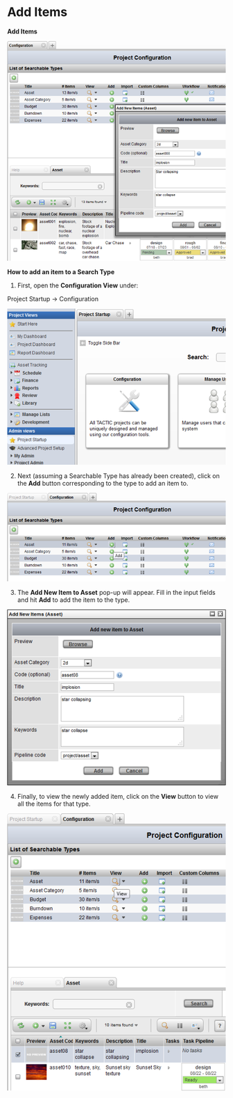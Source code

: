 # Add Items

**Add Items**

![image](media/1_configuration_add_items_overview.png)

**How to add an item to a Search Type**

1) First, open the **Configuration View** under:

Project Startup → Configuration

![image](media/2_configuration_add_items_config_button.png)

2) Next (assuming a Searchable Type has already been created), click on
the **Add** button corresponding to the type to add an item to.

![image](media/3_configuration_add_items_add_button.png)

3) The **Add New Item to Asset** pop-up will appear. Fill in the input
fields and hit **Add** to add the item to the type.

![image](media/4_configuration_add_items_pop_up.png)

4) Finally, to view the newly added item, click on the **View** button to
view all the items for that type.

![image](media/5_configuration_add_items_after_add.png)
